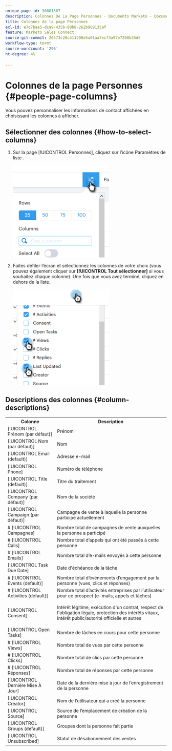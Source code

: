 ```yaml
---
unique-page-id: 30081307
description: Colonnes De La Page Personnes - Documents Marketo - Documentation Du Produit
title: Colonnes de la page Personnes
exl-id: e7d7bae5-dca9-435b-80b8-262b969135af
feature: Marketo Sales Connect
source-git-commit: 26573c20c411208e5a01aa7ec73a97e7208b35d5
workflow-type: tm+mt
source-wordcount: '296'
ht-degree: 4%

---
```


# Colonnes de la page Personnes {#people-page-columns}

Vous pouvez personnaliser les informations de contact affichées en choisissant les colonnes à afficher.

## Sélectionner des colonnes {#how-to-select-columns}

1. Sur la page [!UICONTROL Personnes], cliquez sur l’icône Paramètres de liste .

   ![](assets/one-5.png)

1. Faites défiler l’écran et sélectionnez les colonnes de votre choix (vous pouvez également cliquer sur **[!UICONTROL Tout sélectionner]** si vous souhaitez chaque colonne). Une fois que vous avez terminé, cliquez en dehors de la liste.

   ![](assets/two-4.png)

## Descriptions des colonnes {#column-descriptions}

<table>
 <colgroup>
  <col>
  <col>
 </colgroup>
 <tbody>
  <tr>
   <th>Colonne</th>
   <th>Description</th>
  </tr>
  <tr>
   <td>[!UICONTROL Prénom (par défaut)]</td>
   <td>Prénom</td>
  </tr>
  <tr>
   <td>[!UICONTROL Nom (par défaut)]</td>
   <td>Nom</td>
  </tr>
  <tr>
   <td colspan="1">[!UICONTROL Email (default)]</td>
   <td colspan="1">Adresse e-mail</td>
  </tr>
  <tr>
   <td colspan="1">[!UICONTROL Phone]</td>
   <td colspan="1">Numéro de téléphone</td>
  </tr>
  <tr>
   <td colspan="1">[!UICONTROL Title (default)]</td>
   <td colspan="1">Titre du traitement</td>
  </tr>
  <tr>
   <td>[!UICONTROL Company (par défaut)]</td>
   <td>Nom de la société</td>
  </tr>
  <tr>
   <td>[!UICONTROL Campaign (par défaut)]</td>
   <td>Campagne de vente à laquelle la personne participe actuellement</td>
  </tr>
  <tr>
   <td># [!UICONTROL Campagnes]</td>
   <td>Nombre total de campagnes de vente auxquelles la personne a participé</td>
  </tr>
  <tr>
   <td># [!UICONTROL Calls]</td>
   <td>Nombre total d’appels qui ont été passés à cette personne</td>
  </tr>
  <tr>
   <td># [!UICONTROL Emails]</td>
   <td>Nombre total d’e-mails envoyés à cette personne</td>
  </tr>
  <tr>
   <td>[!UICONTROL Task Due Date]</td>
   <td>Date d'échéance de la tâche</td>
  </tr>
  <tr>
   <td># [!UICONTROL Events (default)]</td>
   <td>Nombre total d’événements d’engagement par la personne (vues, clics et réponses)</td>
  </tr>
  <tr>
   <td># [!UICONTROL Activities (default)]</td>
   <td>Nombre total d’activités entreprises par l’utilisateur pour ce prospect (e-mails, appels et tâches)</td>
  </tr>
  <tr>
   <td>[!UICONTROL Consent]</td>
   <td><p>Intérêt légitime, exécution d'un contrat, respect de l'obligation légale, protection des intérêts vitaux, intérêt public/autorité officielle et autres</p></td>
  </tr>
  <tr>
   <td>[!UICONTROL Open Tasks]</td>
   <td>Nombre de tâches en cours pour cette personne</td>
  </tr>
  <tr>
   <td># [!UICONTROL Views]</td>
   <td>Nombre total de vues par cette personne</td>
  </tr>
  <tr>
   <td># [!UICONTROL Clicks]</td>
   <td>Nombre total de clics par cette personne</td>
  </tr>
  <tr>
   <td># [!UICONTROL Réponses]</td>
   <td>Nombre total de réponses par cette personne</td>
  </tr>
  <tr>
   <td>[!UICONTROL Dernière Mise À Jour]</td>
   <td>Date de la dernière mise à jour de l’enregistrement de la personne</td>
  </tr>
  <tr>
   <td>[!UICONTROL Creator]</td>
   <td>Nom de l’utilisateur qui a créé la personne</td>
  </tr>
  <tr>
   <td>[!UICONTROL Source]</td>
   <td>Source de l’emplacement de création de la personne</td>
  </tr>
  <tr>
   <td>[!UICONTROL Groups (default)]</td>
   <td>Groupes dont la personne fait partie</td>
  </tr>
  <tr>
   <td colspan="1">[!UICONTROL Unsubscribed]</td>
   <td colspan="1">Statut de désabonnement des ventes</td>
  </tr>
 </tbody>
</table>
